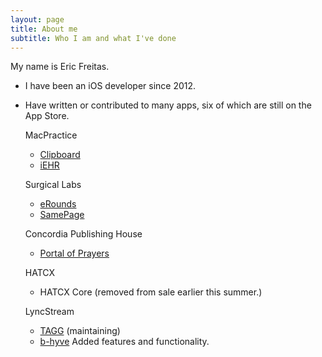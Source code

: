 ```yaml
---
layout: page
title: About me
subtitle: Who I am and what I've done
---
```


My name is Eric Freitas.  

- I have been an iOS developer since 2012.  
- Have written or contributed to many apps, six of which are still on the App Store.

  MacPractice
  - [Clipboard](https://apps.apple.com/us/app/macpractice-clipboard/id1447801858)
  - [iEHR](https://apps.apple.com/us/app/macpractice-iehr/id1447801801)
  
  Surgical Labs
  - [eRounds](https://apps.apple.com/tn/app/erounds/id867704400)
  - [SamePage](https://apps.apple.com/tn/app/samepage-alerts/id1213395057)
  
  Concordia Publishing House
  - [Portal of Prayers](https://apps.apple.com/us/app/portals-of-prayer/id1139206276)
  
  HATCX
  - HATCX Core
    (removed from sale earlier this summer.)
    
  LyncStream
  - [TAGG](https://apps.apple.com/us/app/together-a-greater-good-tagg/id900641585)
	  (maintaining)
  - [b-hyve](https://apps.apple.com/us/app/b-hyve/id1066451939)
  Added features and functionality.
  
